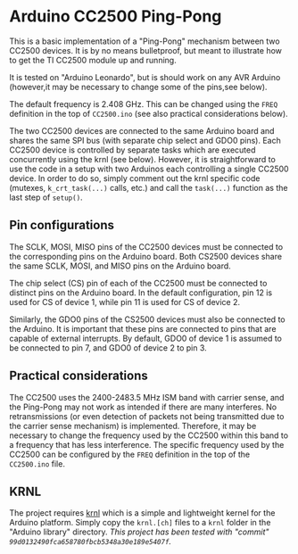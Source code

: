 Arduino CC2500 Ping-Pong
========================

This is a basic implementation of a "Ping-Pong" mechanism between two CC2500
devices. It is by no means bulletproof, but meant to illustrate how
to get the TI CC2500 module up and running.

It is tested on "Arduino Leonardo", but is should work on any AVR
Arduino (however,it may be necessary to change some of the pins,see
below).

The default frequency is 2.408 GHz. This can be changed using the
`FREQ` definition in the top of `CC2500.ino` (see also practical
considerations below).

The two CC2500 devices are connected to the same Arduino board and
shares the same SPI bus (with separate chip select and GDO0 pins).
Each CC2500 device is controlled by separate tasks which are executed
concurrently using the krnl (see below). However, it is
straightforward to use the code in a setup with two Arduinos each
controlling a single CC2500 device. In order to do so, simply comment
out the krnl specific code (mutexes, `k_crt_task(...)` calls, etc.)
and call the `task(...)` function as the last step of `setup()`.

## Pin configurations
The SCLK, MOSI, MISO pins of the CC2500 devices must be connected to
the corresponding pins on the Arduino board. Both CS2500 devices share
the same SCLK, MOSI, and MISO pins on the Arduino board.

The chip select (CS) pin of each of the CC2500 must be connected to
distinct pins on the Arduino board. In the default configuration, pin
12 is used for CS of device 1, while pin 11 is used for CS of device
2.

Similarly, the GDO0 pins of the CS2500 devices must also be connected
to the Arduino. It is important that these pins are connected to pins
that are capable of external interrupts. By default, GDO0 of device 1
is assumed to be connected to pin 7, and GDO0 of device 2 to pin 3.

## Practical considerations
The CC2500 uses the 2400-2483.5 MHz ISM band with carrier sense, and
the Ping-Pong may not work as intended if there are many interferes.
No retransmissions (or even detection of packets not being transmitted
due to the carrier sense mechanism) is implemented.
Therefore, it may be necessary to change the frequency used by the
CC2500 within this band to a frequency that has less interference. The
specific frequency used by the CC2500 can be configured by the `FREQ`
definition in the top of the `CC2500.ino` file.

## KRNL
The project requires [krnl](https://github.com/jdn-aau/krnl) which is
a simple and lightweight kernel for the Arduino platform. Simply copy
the `krnl.[ch]` files to a `krnl` folder in the "Arduino library"
directory. _This project has been tested with "commit" 
`99d0132490fca658780fbcb5348a30e189e5407f`._


